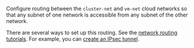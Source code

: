 Configure routing between the `cluster-net` and `vm-net` cloud networks so that any subnet of one network is accessible from any subnet of the other network.

There are several ways to set up this routing. See the [network routing tutorials](../../../../tutorials/routing/index.md). For example, you can [create an IPsec tunnel](../../../../tutorials/routing/ipsec-vpn.md).

